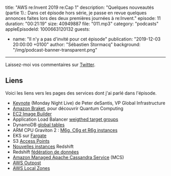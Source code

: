 title: "AWS re:Invent 2019 re:Cap 1"
description: "Quelques nouveautés (partie 1).: Dans cet épisode hors série, je passe en revue quelques annonces faites lors des deux premières journées à re:Invent."
episode: 11
duration: "00:21:19"
size: 40949887
file: "011.mp3"
category: "podcasts"
appleEpisodeId: 1000663120132
guests:
  - name: "Il n'y a pas d'invité pour cet épisode"
publication: "2019-12-03 20:00:00 +0100"
author: "Sébastien Stormacq"
background: "/img/podcast-banner-transparent.png"
---

Laissez-moi vos commentaires sur [Twitter](https://twitter.com/sebsto).

## Liens

Voici les liens vers les pages des services dont j'ai parlé dans l'épisode.

- [Keynote](https://www.youtube.com/watch?v=GPUWATKe15E) (Monday Night Live) de Peter deSantis, VP Global Infrastructure
- [Amazon Braket](https://aws.amazon.com/blogs/aws/amazon-braket-get-started-with-quantum-computing/), pour découvrir Quantum Computing
- [EC2 Image Builder](https://aws.amazon.com/blogs/aws/automate-os-image-build-pipelines-with-ec2-image-builder/)
- Application Load Balancer [weigthed target groups](https://aws.amazon.com/blogs/aws/new-application-load-balancer-simplifies-deployment-with-weighted-target-groups/)
- DynamoDB [global tables](https://aws.amazon.com/blogs/aws/new-convert-your-single-region-amazon-dynamodb-tables-to-global-tables/)
- ARM CPU Graviton 2 : [M6g, C6g et R6g instances](https://aws.amazon.com/blogs/aws/coming-soon-graviton2-powered-general-purpose-compute-optimized-memory-optimized-ec2-instances/)
- EKS sur [Fargate](https://aws.amazon.com/blogs/aws/amazon-eks-on-aws-fargate-now-generally-available/)
- S3 [Access Points](https://aws.amazon.com/blogs/aws/amazon-eks-on-aws-fargate-now-generally-available/)
- [Nouvelles instances](https://aws.amazon.com/blogs/aws/amazon-eks-on-aws-fargate-now-generally-available/) Redshift
- Redshift [fédération de données](https://aws.amazon.com/blogs/aws/new-for-amazon-redshift-data-lake-export-and-federated-queries/)
- [Amazon Managed Apache Cassandra Service](https://aws.amazon.com/blogs/aws/new-amazon-managed-apache-cassandra-service-mcs/) (MCS)
- [AWS Outpost](https://aws.amazon.com/outposts/)
- [AWS Local Zones](https://aws.amazon.com/blogs/aws/aws-now-available-from-a-local-zone-in-los-angeles/)
